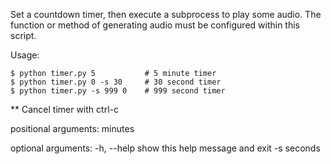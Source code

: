 Set a countdown timer, then execute a subprocess to play some audio. 
The function or method of generating audio must be configured within this script.

Usage:

    $ python timer.py 5           # 5 minute timer 
    $ python timer.py 0 -s 30     # 30 second timer
    $ python timer.py -s 999 0    # 999 second timer

** Cancel timer with ctrl-c

positional arguments:
  minutes     <the number of minutes to countdown>

optional arguments:
  -h, --help  show this help message and exit
  -s seconds  <the number of seconds to countdown>
